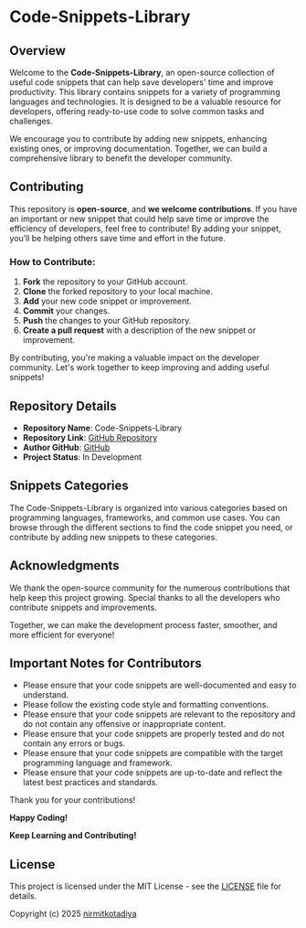 # Code-Snippets-Library

## Overview

Welcome to the **Code-Snippets-Library**, an open-source collection of useful code snippets that can help save developers' time and improve productivity. This library contains snippets for a variety of programming languages and technologies. It is designed to be a valuable resource for developers, offering ready-to-use code to solve common tasks and challenges.

We encourage you to contribute by adding new snippets, enhancing existing ones, or improving documentation. Together, we can build a comprehensive library to benefit the developer community.

## Contributing

This repository is **open-source**, and **we welcome contributions**. If you have an important or new snippet that could help save time or improve the efficiency of developers, feel free to contribute! By adding your snippet, you’ll be helping others save time and effort in the future.

### How to Contribute:

1. **Fork** the repository to your GitHub account.
2. **Clone** the forked repository to your local machine.
3. **Add** your new code snippet or improvement.
4. **Commit** your changes.
5. **Push** the changes to your GitHub repository.
6. **Create a pull request** with a description of the new snippet or improvement.

By contributing, you're making a valuable impact on the developer community. Let's work together to keep improving and adding useful snippets!

## Repository Details

- **Repository Name**: Code-Snippets-Library
- **Repository Link**: [GitHub Repository](https://github.com/nirmitkotadiya/Code-Snippets-Library)
- **Author GitHub**: [GitHub](https://github.com/nirmitkotadiya)
- **Project Status**: In Development

## Snippets Categories

The Code-Snippets-Library is organized into various categories based on programming languages, frameworks, and common use cases. You can browse through the different sections to find the code snippet you need, or contribute by adding new snippets to these categories.

## Acknowledgments

We thank the open-source community for the numerous contributions that help keep this project growing. Special thanks to all the developers who contribute snippets and improvements.

Together, we can make the development process faster, smoother, and more efficient for everyone!

## Important Notes for Contributors

- Please ensure that your code snippets are well-documented and easy to understand.
- Please follow the existing code style and formatting conventions.
- Please ensure that your code snippets are relevant to the repository and do not contain any offensive or inappropriate content.
- Please ensure that your code snippets are properly tested and do not contain any errors or bugs.
- Please ensure that your code snippets are compatible with the target programming language and framework.
- Please ensure that your code snippets are up-to-date and reflect the latest best practices and standards.

Thank you for your contributions!

**Happy Coding!**

**Keep Learning and Contributing!**

## License

This project is licensed under the MIT License - see the [LICENSE](LICENSE) file for details.

Copyright (c) 2025 [nirmitkotadiya](https://github.com/nirmitkotadiya)
